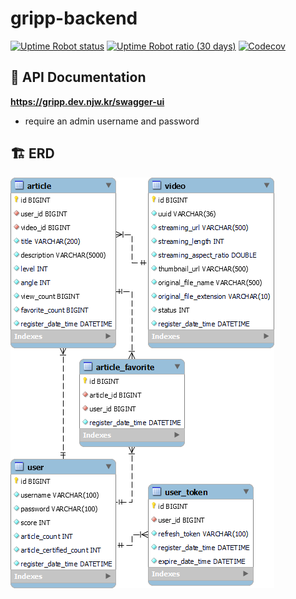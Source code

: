 # gripp-backend

[![Uptime Robot status](https://img.shields.io/uptimerobot/status/m792790459-ad938464b9b8cc8e4eb6eb30)](https://stats.uptimerobot.com/YRoN9sDMOz)
[![Uptime Robot ratio (30 days)](https://img.shields.io/uptimerobot/ratio/m792790459-ad938464b9b8cc8e4eb6eb30)](https://stats.uptimerobot.com/YRoN9sDMOz)
[![Codecov](https://codecov.io/gh/cannot-climb/gripp-backend/branch/master/graph/badge.svg?token=SCV0N8EJZB)](https://codecov.io/gh/cannot-climb/gripp-backend)

## 📔 API Documentation

**https://gripp.dev.njw.kr/swagger-ui**

- require an admin username and password

## 🏗️ ERD

![ERD](docs/erd.png)
